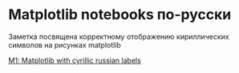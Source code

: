 ﻿Matplotlib notebooks по-русски
==============================

Заметка посвящена корректному отображению кириллических символов на рисунках matplotlib

[M1: Matplotlib with cyrillic russian labels](http://nbviewer.ipython.org/7124257)

